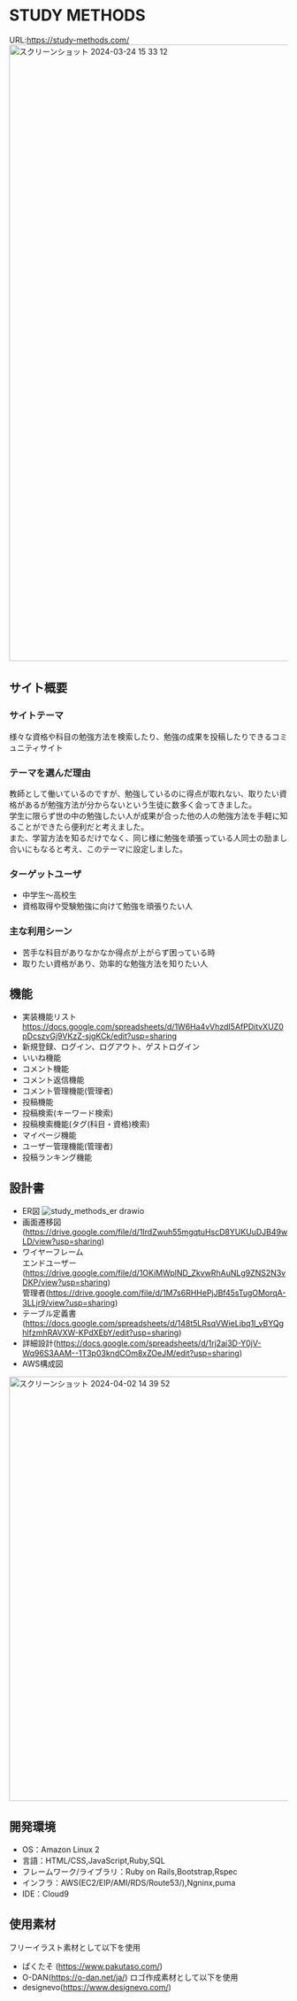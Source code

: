 # STUDY METHODS
URL:https://study-methods.com/
<img width="1114" alt="スクリーンショット 2024-03-24 15 33 12" src="https://github.com/tomosawako/study-methods/assets/145893964/b07c26ca-fdf5-4a4a-b137-588d9610c97f" width="100">
​
## サイト概要
### サイトテーマ
様々な資格や科目の勉強方法を検索したり、勉強の成果を投稿したりできるコミュニティサイト
​
### テーマを選んだ理由
教師として働いているのですが、勉強しているのに得点が取れない、取りたい資格があるが勉強方法が分からないという生徒に数多く会ってきました。<br>
学生に限らず世の中の勉強したい人が成果が合った他の人の勉強方法を手軽に知ることができたら便利だと考えました。<br>
また、学習方法を知るだけでなく、同じ様に勉強を頑張っている人同士の励まし合いにもなると考え、このテーマに設定しました。
​
### ターゲットユーザ
- 中学生〜高校生
- 資格取得や受験勉強に向けて勉強を頑張りたい人
​
### 主な利用シーン
- 苦手な科目がありなかなか得点が上がらず困っている時
- 取りたい資格があり、効率的な勉強方法を知りたい人
​
## 機能
-  実装機能リスト
https://docs.google.com/spreadsheets/d/1W6Ha4vVhzdI5AfPDitvXUZ0pDcszvGj9VKzZ-sjgKCk/edit?usp=sharing
- 新規登録、ログイン、ログアウト、ゲストログイン
- いいね機能
- コメント機能
- コメント返信機能
- コメント管理機能(管理者)
- 投稿機能
- 投稿検索(キーワード検索)
- 投稿検索機能(タグ(科目・資格)検索)
- マイページ機能
- ユーザー管理機能(管理者)
- 投稿ランキング機能

## 設計書
- ER図
![study_methods_er drawio](https://github.com/tomosawako/study-methods/assets/145893964/631abb2b-358f-4d2e-aadb-5fc9aaa96d63)
- 画面遷移図(https://drive.google.com/file/d/1IrdZwuh55mgqtuHscD8YUKUuDJB49wLD/view?usp=sharing)
- ワイヤーフレーム<br>
エンドユーザー(https://drive.google.com/file/d/1OKiMWplND_ZkvwRhAuNLg9ZNS2N3vDKP/view?usp=sharing)<br>
管理者(https://drive.google.com/file/d/1M7s6RHHePjJBf45sTugOMorqA-3LLjr9/view?usp=sharing)
- テーブル定義書(https://docs.google.com/spreadsheets/d/148t5LRsqVWieLjbq1l_vBYQghlfzmhRAVXW-KPdXEbY/edit?usp=sharing)
- 詳細設計(https://docs.google.com/spreadsheets/d/1rj2ai3D-Y0jV-Wq96S3AAM--1T3p03kndCOm8xZOeJM/edit?usp=sharing)
- AWS構成図
<img width="767" alt="スクリーンショット 2024-04-02 14 39 52" src="https://github.com/tomosawako/study-methods/assets/145893964/80048a3f-d73d-4f18-a4b7-699ea41410a9">

## 開発環境
- OS：Amazon Linux 2
- 言語：HTML/CSS,JavaScript,Ruby,SQL
- フレームワーク/ライブラリ：Ruby on Rails,Bootstrap,Rspec
- インフラ：AWS(EC2/EIP/AMI/RDS/Route53/),Ngninx,puma
- IDE：Cloud9
​
## 使用素材
フリーイラスト素材として以下を使用
- ぱくたそ (https://www.pakutaso.com/)
- O-DAN(https://o-dan.net/ja/)
ロゴ作成素材として以下を使用
- designevo(https://www.designevo.com/)